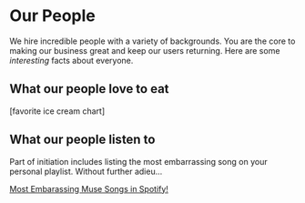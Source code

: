 # Our People

We hire incredible people with a variety of backgrounds. You are the core to making our business great and keep our users returning.  Here are some *interesting* facts about everyone.

## What our people love to eat
[favorite ice cream chart]

## What our people listen to
Part of initiation includes listing the most embarrassing song on your personal playlist.  Without further adieu...

[Most Embarassing Muse Songs in Spotify!](...)
